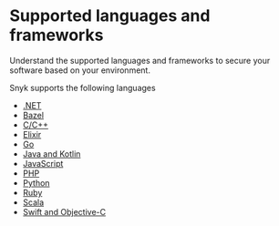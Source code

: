 # Supported languages and frameworks

Understand the supported languages and frameworks to secure your software based on your environment.&#x20;

Snyk supports the following languages&#x20;

* [.NET](../snyk-open-source/snyk-open-source-supported-languages-and-package-managers/snyk-for-.net.md)
* [Bazel](../snyk-open-source/snyk-open-source-supported-languages-and-package-managers/snyk-for-bazel.md)
* [C/C++](../snyk-open-source/snyk-open-source-supported-languages-and-package-managers/snyk-for-c-c++.md)
* [Elixir](../snyk-open-source/snyk-open-source-supported-languages-and-package-managers/snyk-for-elixir.md)
* [Go](../snyk-open-source/snyk-open-source-supported-languages-and-package-managers/snyk-for-golang.md)
* [Java and Kotlin](../snyk-open-source/snyk-open-source-supported-languages-and-package-managers/snyk-for-java-and-kotlin.md)
* [JavaScript](javascript.md)
* [PHP](../snyk-open-source/snyk-open-source-supported-languages-and-package-managers/snyk-for-php.md)
* [Python](../snyk-open-source/snyk-open-source-supported-languages-and-package-managers/snyk-for-python.md)&#x20;
* [Ruby](../snyk-open-source/snyk-open-source-supported-languages-and-package-managers/snyk-for-ruby.md)
* [Scala](../snyk-open-source/snyk-open-source-supported-languages-and-package-managers/snyk-for-scala.md)
* [Swift and Objective-C](../snyk-open-source/snyk-open-source-supported-languages-and-package-managers/snyk-for-swift-and-objective-c-cocoapods.md)






